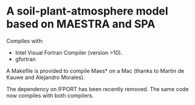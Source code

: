 
A soil-plant-atmosphere model based on MAESTRA and SPA
===================================================
  
Compiles with:
* Intel Visual Fortran Compiler (version >10). 
* gfortran

A Makefile is provided to compile Maes* on a Mac (thanks to Martin de Kauwe and Alejandro Morales).

The dependency on IFPORT has been recently removed. The same code now compiles with both compilers.
